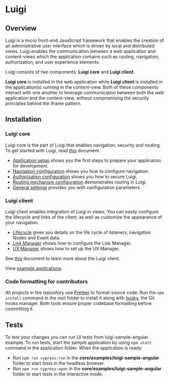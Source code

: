 # Luigi

## Overview

Luigi is a micro front-end JavaScript framework that enables the creation of an administrative user interface which is driven by local and distributed views. Luigi enables the communication between a web application and content-views which the application contains such as routing, navigation, authorization, and user experience elements.

Luigi consists of two components: **Luigi core** and **Luigi client**.

 **Luigi core** is installed in the web application while **Luigi client** is installed in the application(s) running in the content-view. Both of these components interact with one another to leverage communication between both the web application and the content-view, without compromising the security principles behind the iframe pattern.

## Installation

### Luigi core

Luigi core is the part of Luigi that enables navigation, security and routing. To get started with Luigi, read [this](docs/application-setup.md) document.

- [Application setup](docs/application-setup.md) shows you the first steps to prepare your application for development.
- [Navigation configuration](docs/navigation-configuration.md) shows you how to configure navigation.
- [Authorization configuration](docs/authorization-configuration.md) shows you how to secure Luigi.
- [Routing mechanism configuration](docs/router-configuration.md) demonstrates routing in Luigi.
- [General settings](docs/general-settings.md) provides you with configuration parameters.

### Luigi client

Luigi client enables integration of Luigi in views. You can easily configure the lifecycle and links of the client, as well as customize the appearance of your navigation.

- [Lifecycle](docs/lifecycle.md) gives you details on the life cycle of listeners, navigation Nodes and Event data.
- [Link Manager](docs/link-manager.md) shows how to configure the Link Manager.
- [UX Manager](docs/ux-manager.md) shows how to set up the UX Manager.

See [this](https://github.com/kyma-project/luigi/blob/master/client/README.md) document to learn more about the Luigi client. 

View [example applications](/core/examples).

### Code formatting for contributors

All projects in the repository use [Prettier](https://prettier.io) to format source code. Run the `npm install` command in the root folder to install it along with [husky](https://github.com/typicode/husky), the Git hooks manager. Both tools ensure proper codebase formatting before committing it.

## Tests

To test your changes you can run UI tests from luigi-sample-angular example. To run tests, start the sample application by using `npm start` command in the application folder. When the application is ready:

- Run `npm run cypress:run` in the __core/examples/luigi-sample-angular__ folder to start tests in the headless browser.
- Run `npm run cypress:open` in the __core/examples/luigi-sample-angular__ folder to start tests in the interactive mode.
